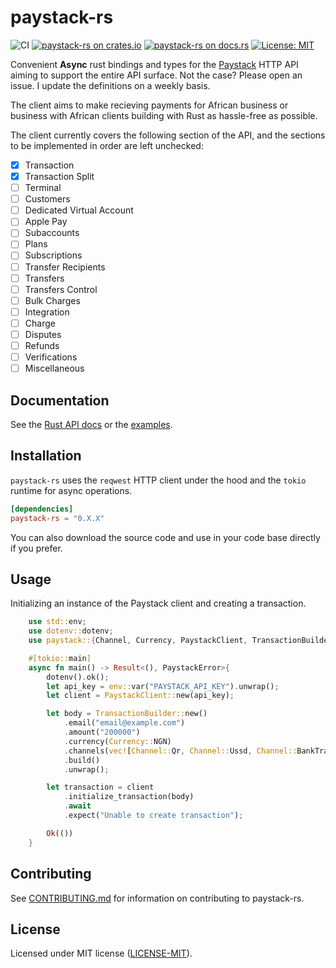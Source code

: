 # paystack-rs

![CI](https://github.com/morukele/paystack-rs/actions/workflows/rust.yml/badge.svg)
[![paystack-rs on crates.io](https://img.shields.io/crates/v/paystack-rs.svg)](https://crates.io/crates/paystack-rs)
[![paystack-rs  on docs.rs](https://docs.rs/paystack-rs/badge.svg)](https://docs.rs/paystack-rs)
[![License: MIT](https://img.shields.io/badge/License-MIT-yellow.svg)](https://opensource.org/licenses/MIT)

Convenient **Async** rust bindings and types for the [Paystack](https://paystack.com) HTTP API aiming to support the entire API surface. Not the case? Please open an issue. I update the definitions on a weekly basis.

The client aims to make recieving payments for African business or business with African clients building with Rust as hassle-free as possible.

The client currently covers the following section of the API, and the sections to be implemented in order are left unchecked:

- [x] Transaction
- [x] Transaction Split
- [ ] Terminal
- [ ] Customers
- [ ] Dedicated Virtual Account
- [ ] Apple Pay
- [ ] Subaccounts
- [ ] Plans
- [ ] Subscriptions
- [ ] Transfer Recipients
- [ ] Transfers
- [ ] Transfers Control
- [ ] Bulk Charges
- [ ] Integration
- [ ] Charge
- [ ] Disputes
- [ ] Refunds
- [ ] Verifications
- [ ] Miscellaneous

## Documentation

See the [Rust API docs](https://docs.rs/paystack-rs) or the [examples](/examples).

## Installation

`paystack-rs` uses the `reqwest` HTTP client under the hood and the `tokio` runtime for async operations.

```toml
[dependencies]
paystack-rs = "0.X.X"
```

You can also download the source code and use in your code base directly if you prefer.

## Usage

Initializing an instance of the Paystack client and creating a transaction.

```rust
    use std::env;
    use dotenv::dotenv;
    use paystack::{Channel, Currency, PaystackClient, TransactionBuilder, PaystackError};

    #[tokio::main]
    async fn main() -> Result<(), PaystackError>{
        dotenv().ok();
        let api_key = env::var("PAYSTACK_API_KEY").unwrap();
        let client = PaystackClient::new(api_key);

        let body = TransactionBuilder::new()
            .email("email@example.com")
            .amount("200000")
            .currency(Currency::NGN)
            .channels(vec![Channel::Qr, Channel::Ussd, Channel::BankTransfer])
            .build()
            .unwrap();

        let transaction = client
            .initialize_transaction(body)
            .await
            .expect("Unable to create transaction");

        Ok(())
    }
```

## Contributing

See [CONTRIBUTING.md](/CONTRIBUTING.md) for information on contributing to paystack-rs.

## License

Licensed under MIT license ([LICENSE-MIT](/LICENSE-MIT)).
